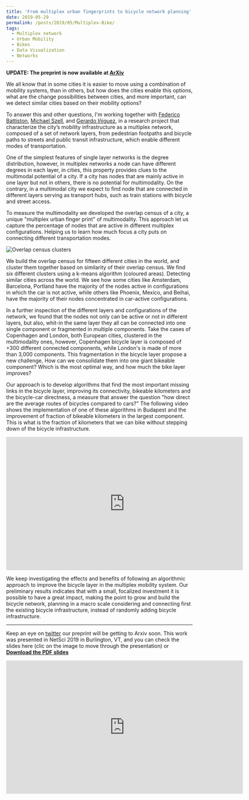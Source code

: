 ```yaml
---
title: 'From multiplex urban fingerprints to bicycle network planning'
date: 2019-05-29
permalink: /posts/2019/05/Multiplex-Bike/
tags:
  - Multiplex network
  - Urban Mobility
  - Bikes
  - Data Visualization
  - Networks
---
```


**UPDATE: The preprint is now available at [ArXiv](https://arxiv.org/abs/1907.07080)**

We all know that in some cities it is easier to move using a combination of mobility systems, than in others, but how does the cities enable this options, what are the change possibilities between cities, and more important, can we detect similar cities based on their mobility options?

To answer this and other questions, I'm working together with [Federico Battiston](http://www.personal.ceu.edu/staff/Federico_Battiston/), [Michael Szell](http://michael.szell.net/), and [Gerardo Iñiguez](http://www.gerardoiniguez.com/), in a research project that characterize the city’s mobility infrastructure as a multiplex network, composed of a set of network layers, from pedestrian footpaths and bicycle paths to streets and public transit infrastructure, which enable different modes of transportation.

One of the simplest features of single layer networks is the degree distribution, however, in multiplex networks a node can have different degrees in each layer, in cities, this property provides clues to the multimodal potential of a city. If a city has nodes that are mainly active in one layer but not in others, there is no potential for multimodality. On the contrary, in a multimodal city we expect to find node that are connected in different layers serving as transport hubs, such as train stations with bicycle and street access.

To measure the multimodality we developed the overlap census of a city, a unique "multiplex urban finger print" of multimodality. This approach let us capture the percentage of nodes that are active in different multiplex configurations. Helping us to learn how much focus a city puts on connecting different transportation modes.

![Overlap census clusters](/images/Census.png)

We build the overlap census for fifteen different cities in the world, and cluster them together based on similarity of their overlap census. We find six different clusters using a k-means algorithm (coloured areas). Detecting similar cities across the world. We see how some cities like Amsterdam, Barcelona, Portland have the majority of the nodes active in configurations in which the car is not active, while others like Phoenix, Mexico, and Beihai, have the majority of their nodes concentrated in car-active configurations.

In a further inspection of the different layers and configurations of the network, we found that the nodes not only can be active or not in different layers, but also, whit-in the same layer they all can be connected into one single component or fragmented in multiple components. Take the cases of Copenhagen and London, both European cities, clustered in the multimodality ones, however, Copenhagen bicycle layer is composed of +300 different connected components, while London's is made of more than 3,000 components. This fragmentation in the bicycle layer propose a new challenge, How can we consolidate them into one giant bikeable component? Which is the most optimal way, and how much the bike layer improves?

Our approach is to develop algorithms that find the most important missing links in the bicycle layer, improving its connectivity, bikeable kilometers and the bicycle-car directness, a measure that answer the question "how direct are the average routes of bicycles compared to cars?" The following video shows the implementation of one of these algorithms in Budapest and the improvement of fraction of bikeable kilometers in the largest component. This is what is the fraction of kilometers that we can bike without stepping down of the bicycle infrastructure.

<iframe src="https://player.vimeo.com/video/339035083" width="640" height="360" frameborder="0" allow="autoplay; fullscreen" allowfullscreen></iframe>

We keep investigating the effects and benefits of following an algorithmic approach to improve the bicycle layer in the multiplex mobility system. Our preliminary results indicates that with a small, focalized investment it is possible to have a great impact, making the point to grow and build the bicycle network, planning in a macro scale considering and connecting first the existing bicycle infrastructure, instead of randomly adding bicycle infrastructure.

***
Keep an eye on [twitter](https://twitter.com/natera) our preprint will be getting to Arxiv soon. This work was presented in NetSci 2019 in Burlington, VT, and you can check the slides here (clic on the image to move through the presentation) or **[Download the PDF slides](/files/190529_NetSci.pdf)**

<iframe src="https://luisnatera.com/files/190529_NetSci_HTML" width="640" height="360" frameborder="0" allow="autoplay; fullscreen" allowfullscreen></iframe>
